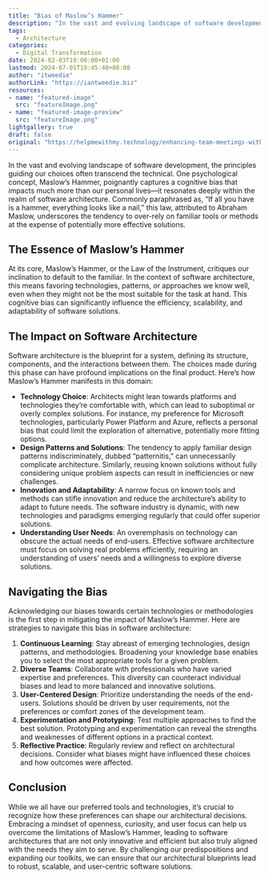```yaml
---
title: "Bias of Maslow’s Hammer"
description: "In the vast and evolving landscape of software development, the principles guiding our choices often transcend the technical. One psychological concept, Maslow’s Hammer, poignantly captures a cognitive bias that impacts much more than our personal lives—it resonates deeply within the realm of software architecture."
tags:
  - Architecture
categories:
  - Digital Transformation
date: 2024-02-03T19:00:00+01:00
lastmod: 2024-07-01T19:45:40+08:00
author: "itweedie"
authorLink: "https://iantweedie.biz"
resources:
- name: "featured-image"
  src: "featureImage.png"
- name: "featured-image-preview"
  src: "featureImage.png"
lightgallery: true
draft: false
original: "https://helpmewithmy.technology/enhancing-team-meetings-with-a-thinking-environment-a-blend-of-reflection-and-engagement/"
---
```

In the vast and evolving landscape of software development, the principles guiding our choices often transcend the technical. One psychological concept, Maslow’s Hammer, poignantly captures a cognitive bias that impacts much more than our personal lives—it resonates deeply within the realm of software architecture. Commonly paraphrased as, “If all you have is a hammer, everything looks like a nail,” this law, attributed to Abraham Maslow, underscores the tendency to over-rely on familiar tools or methods at the expense of potentially more effective solutions.

## The Essence of Maslow’s Hammer

At its core, Maslow’s Hammer, or the Law of the Instrument, critiques our inclination to default to the familiar. In the context of software architecture, this means favoring technologies, patterns, or approaches we know well, even when they might not be the most suitable for the task at hand. This cognitive bias can significantly influence the efficiency, scalability, and adaptability of software solutions.

## The Impact on Software Architecture

Software architecture is the blueprint for a system, defining its structure, components, and the interactions between them. The choices made during this phase can have profound implications on the final product. Here’s how Maslow’s Hammer manifests in this domain:

- **Technology Choice**: Architects might lean towards platforms and technologies they’re comfortable with, which can lead to suboptimal or overly complex solutions. For instance, my preference for Microsoft technologies, particularly Power Platform and Azure, reflects a personal bias that could limit the exploration of alternative, potentially more fitting options.
- **Design Patterns and Solutions**: The tendency to apply familiar design patterns indiscriminately, dubbed “patternitis,” can unnecessarily complicate architecture. Similarly, reusing known solutions without fully considering unique problem aspects can result in inefficiencies or new challenges.
- **Innovation and Adaptability**: A narrow focus on known tools and methods can stifle innovation and reduce the architecture’s ability to adapt to future needs. The software industry is dynamic, with new technologies and paradigms emerging regularly that could offer superior solutions.
- **Understanding User Needs**: An overemphasis on technology can obscure the actual needs of end-users. Effective software architecture must focus on solving real problems efficiently, requiring an understanding of users’ needs and a willingness to explore diverse solutions.

## Navigating the Bias

Acknowledging our biases towards certain technologies or methodologies is the first step in mitigating the impact of Maslow’s Hammer. Here are strategies to navigate this bias in software architecture:

1. **Continuous Learning**: Stay abreast of emerging technologies, design patterns, and methodologies. Broadening your knowledge base enables you to select the most appropriate tools for a given problem.
2. **Diverse Teams**: Collaborate with professionals who have varied expertise and preferences. This diversity can counteract individual biases and lead to more balanced and innovative solutions.
3. **User-Centered Design**: Prioritize understanding the needs of the end-users. Solutions should be driven by user requirements, not the preferences or comfort zones of the development team.
4. **Experimentation and Prototyping**: Test multiple approaches to find the best solution. Prototyping and experimentation can reveal the strengths and weaknesses of different options in a practical context.
5. **Reflective Practice**: Regularly review and reflect on architectural decisions. Consider what biases might have influenced these choices and how outcomes were affected.

## Conclusion

While we all have our preferred tools and technologies, it’s crucial to recognize how these preferences can shape our architectural decisions. Embracing a mindset of openness, curiosity, and user focus can help us overcome the limitations of Maslow’s Hammer, leading to software architectures that are not only innovative and efficient but also truly aligned with the needs they aim to serve. By challenging our predispositions and expanding our toolkits, we can ensure that our architectural blueprints lead to robust, scalable, and user-centric software solutions.